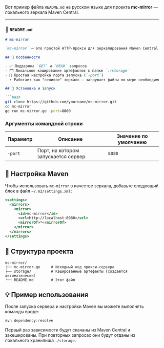Вот пример файла `README.md` на русском языке для проекта **mc-mirror** — локального зеркала Maven Central.

---

### 📄 `README.md`

````markdown
# mc-mirror

`mc-mirror` — это простой HTTP-прокси для зеркалирования Maven Central с локальным кэшированием артефактов. Он перехватывает GET и HEAD-запросы от Maven-клиента, кэширует загруженные файлы и отдает их напрямую при повторных обращениях.

## 🧩 Особенности

- ✅ Поддержка `GET` и `HEAD` запросов
- 🗂 Локальное кэширование артефактов в папке `./storage`
- 🔌 Простая настройка порта запуска (`-port`)
- ⚡ Работает как "ленивое" зеркало — загружает файлы по мере необходимости

## 🚀 Установка и запуск

```bash
git clone https://github.com/yourname/mc-mirror.git
cd mc-mirror
go run mc-mirror.go -port=8080
````

### Аргументы командной строки

| Параметр | Описание                            | Значение по умолчанию |
| -------- | ----------------------------------- | --------------------- |
| `-port`  | Порт, на котором запускается сервер | `8080`                |

## 🔧 Настройка Maven

Чтобы использовать `mc-mirror` в качестве зеркала, добавьте следующий блок в файл `~/.m2/settings.xml`:

```xml
<settings>
  <mirrors>
    <mirror>
      <id>mc-mirror</id>
      <url>http://localhost:8080</url>
      <mirrorOf>*</mirrorOf>
    </mirror>
  </mirrors>
</settings>
```

## 📁 Структура проекта

```text
mc-mirror/
├── mc-mirror.go     # Исходный код прокси-сервера
├── storage/         # Кэшированные артефакты (создаётся автоматически)
└── README.md        # Этот файл
```

## 💡 Пример использования

После запуска сервера и настройки Maven вы можете выполнять команды вроде:

```bash
mvn dependency:resolve
```

Первый раз зависимости будут скачаны из Maven Central и закешированы. При повторных запросах они будут отданы из локального хранилища `./storage`.

